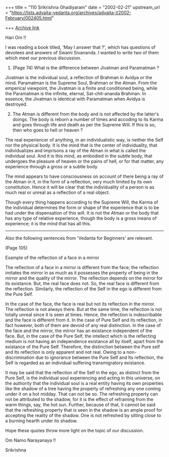 +++
title = "110 Srikrishna Ghadiyaram"
date = "2002-02-21"
upstream_url = "https://lists.advaita-vedanta.org/archives/advaita-l/2002-February/002405.html"

+++
[Archive link](https://lists.advaita-vedanta.org/archives/advaita-l/2002-February/002405.html)

Hari Om !!

I was reading a book titled, 'May I answer that ?', which has questions of
devotees and answers of Swami Sivananda. I wanted to write two of them
which meet our previous discussion.

1. (Page 74) What is the difference between Jivatman and Paramatman ?

Jivatman is the individual soul, a reflection of Brahman in Avidya or the
mind. Paramatman is the Supreme Soul, Brahman or the Atman. From the
emperical viewpoint, the Jivatman is a finite and conditioned being, while
the Paramatman is the infinite, eternal, Sat-chit-ananda Brahman. In
essence, the Jivatman is identical with Paramatman when Avidya is destroyed.

2. The Atman is different from the body and is not affected by the latter's
doings. The body is reborn a number of times and accoding to its Karma and
goes through life and death as per the Supreme Will. If this is so, then
who goes to hell or heaven ?

The real experiencer of anything, in an individualistic way, is neither the
Self nor the physical body. It is the mind that is the center of
individuality, that individualizes and imprisons a ray of the Atman in what
is called the individual soul. And it is this mind, as embodied in the
subtle body, that undergoes the pleasure of heaven or the pains of hell, or
for that matter, any experience through a gross or a subtle body.

The mind appears to have consciousness on account of there being a ray of
the Atman in it, in the form of a reflection, very much limited by its own
constitution. Hence it will be clear that the individuality of a person is
as much real or unreal as a reflection of a real object.

Though every thing happens according to the Supreme Will, the Karma of the
individual determines the form or shape of the experience that is to be had
under the dispensation of this will. It is not the Atman or the body that
has any type of relative experience, though the body is a gross means of
experience; it is the mind that has all this.

----------
Also the following sentences from 'Vedanta for Beginners' are relevant.

(Page 105)

Example of the reflection of a face in a mirror

The reflection of a face in a mirror is different from the face; the
reflection imitates the mirror in as much as it possesses the property of
being in the mirror and the quality of the mirror. The reflection depends
on the mirror for its existance. But, the real face does not. So, the real
face is different from the reflection. Similarly, the reflection of the
Self in the ego is different from the Pure Self.

In the case of the face, the face is real but not its reflection in the
mirror. The reflection is not always there. But at the same time, the
reflection is not totally unreal since it is seen at times. Hence, the
reflection is indescribable and the face is different from it. In the case
of Pure Self and its reflection, in fact however, both of them are devoid
of any real distinction. In the case of the face and the mirror, the mirror
has an existance independent of the face. But, in the case of the Pure
Self, the intellect which is the reflecting medium is not having an
independence existance all by itself, apart from the existance of the Pure
Self. Therefore, the distinction between the Pure self and Its reflection
is only apparent and not real. Owing to a non-discrimination due to
ignorance between the Pure Self and Its reflection, the Self is regarded as
an individual suffering transmigratory existance.

It may be said that the reflection of the Self in the ego, as distinct
from  the Pure Self, is the individual soul experiencing and acting in this
universe, on the authority that the individual soul is a real entity having
its own properties like the shadow of a tree having the property of
refreshing any one coming under it on a hot midday. That can not be so. The
refreshing property can not be attributed to the shadow, for it is the
effect of refraining from the warm things, say, the hot sun. Further,
because of that, it cannot be said that the refreshing property that is
seen in the shadow is an ample proof for accepting the reality of the
shadow. One is not refreshed by sitting close to a burning hearth under its
shadow.

Hope these quotes throw more light on the topic of our discussion.

Om Namo Narayanaya !!

Srikrishna

